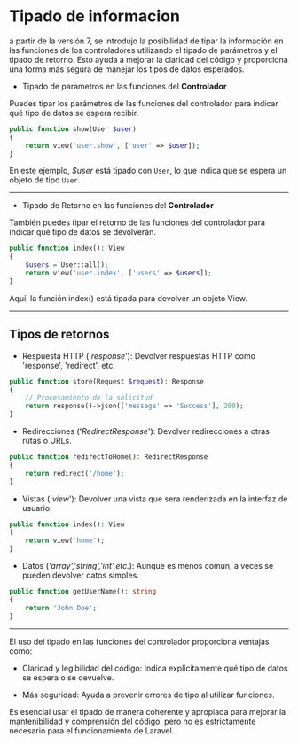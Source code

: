 # Tipado de informacion

a partir de la versión 7, se introdujo la posibilidad de tipar la información en las funciones de los controladores utilizando el tipado de parámetros y el tipado de retorno. Esto ayuda a mejorar la claridad del código y proporciona una forma más segura de manejar los tipos de datos esperados.

- Tipado de parametros en las funciones del **Controlador**

Puedes tipar los parámetros de las funciones del controlador para indicar qué tipo de datos se espera recibir.

```php
public function show(User $user)
{
    return view('user.show', ['user' => $user]);
}
```

En este ejemplo, _$user_ está tipado con `User`, lo que indica que se espera un objeto de tipo `User`.

---

- Tipado de Retorno en las funciones del **Controlador**

También puedes tipar el retorno de las funciones del controlador para indicar qué tipo de datos se devolverán.

```php
public function index(): View
{
    $users = User::all();
    return view('user.index', ['users' => $users]);
}
```

Aquí, la función index() está tipada para devolver un objeto View.

---

## Tipos de retornos

- Respuesta HTTP ('_response_'): Devolver respuestas HTTP como 'response', 'redirect', etc.

```php
public function store(Request $request): Response
{
    // Procesamiento de la solicitud
    return response()->json(['message' => 'Success'], 200);
}
```

- Redirecciones ('_RedirectResponse_'): Devolver redirecciones a otras rutas o URLs.

```php
public function redirectToHome(): RedirectResponse
{
    return redirect('/home');
}
```

- Vistas ('_view_'): Devolver una vista que sera renderizada en la interfaz de usuario.

```php
public function index(): View
{
    return view('home');
}
```

- Datos (_'array','string','int',etc._): Aunque es menos comun, a veces se pueden devolver datos simples.

```php
public function getUserName(): string
{
    return 'John Doe';
}
```

---

El uso del tipado en las funciones del controlador proporciona ventajas como:

- Claridad y legibilidad del código: Indica explícitamente qué tipo de datos se espera o se devuelve.

- Más seguridad: Ayuda a prevenir errores de tipo al utilizar funciones.

Es esencial usar el tipado de manera coherente y apropiada para mejorar la mantenibilidad y comprensión del código, pero no es estrictamente necesario para el funcionamiento de Laravel.
